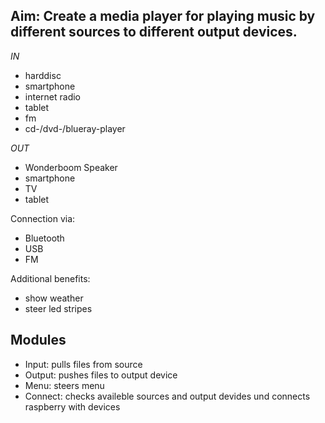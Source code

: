 ## Aim: Create a media player for playing music by different sources to different output devices.

*IN*
- harddisc
- smartphone
- internet radio
- tablet
- fm
- cd-/dvd-/blueray-player

*OUT*
- Wonderboom Speaker
- smartphone
- TV
- tablet

Connection via:
- Bluetooth
- USB
- FM

Additional benefits:
- show weather
- steer led stripes


## Modules
- Input: pulls files from source
- Output: pushes files to output device
- Menu: steers menu 
- Connect: checks availeble sources and output devides und connects raspberry with devices
